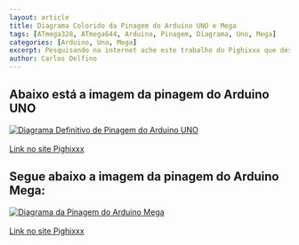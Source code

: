 ```yaml
---
layout: article
title: Diagrama Colorido da Pinagem do Arduino UNO e Mega
tags: [ATmega328, ATmega644, Arduino, Pinagem, Diagrama, Uno, Mega]
categories: [Arduino, Uno, Mega]
excerpt: Pesquisando na internet ache este trabalho do Pighixxx que desenhou de forma bastante rica a pinagem completa do Arduino UNO e MEGA
author: Carlos Delfino
---
```

## Abaixo está a imagem da pinagem do Arduino UNO

<div class="imageBox">
<a rel="lightbox" title="Diagrama Definitivo de Pinagem do Arduino Uno" href="/images/io-ports/The_Definitive_Arduino_Uno_Pinout_Diagram_-_ARDUINO_V2.png" >
<img alt="Diagrama Definitivo de Pinagem do Arduino UNO" src="/images/io-ports/The_Definitive_Arduino_Uno_Pinout_Diagram_-_ARDUINO_V2-thumb.png" />
</a>
</div>
<br/>
<a href="http://www.pighixxx.com/downloads/the-definitive-arduino-pinout-diagram/">Link no site Pighixxx</a>

## Segue abaixo a imagem da pinagem do Arduino Mega:
<div class="imageBox">
<a rel="lightbox" title="Diagrama de Pinagem do Arduino Mega" href="/images/io-ports/Arduino_MEGA_Pinout_v2.png" rel="lightbox">
<img alt="Diagrama da Pinagem do Arduino Mega" src="/images/io-ports/Arduino_MEGA_Pinout_v2-thumb.png" />
</a>
</div>
<br/>
<a href="http://www.pighixxx.com/2013/03/arduino-mega-pinout-v2/">Link no site Pighixxx</a>

